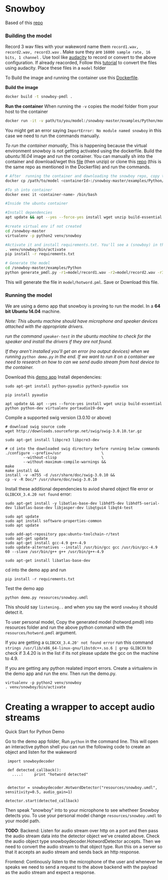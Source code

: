 # Snowboy
Based of this [repo](https://github.com/seasalt-ai/snowboy)
### Building the model
Record 3 wav files with your wakeword name them `record1.wav, record2.wav, record3.wav` .
    Make sure they are `16000 sample rate, 16 bits, 1 channel` . 
    Use  tool like [audacity](https://www.audacityteam.org/download/windows/) to record or convert to the above configuration. 
    If already reacorded, Follow this [tutorial](https://learn.adafruit.com/microcontroller-compatible-audio-file-conversion?view=all) to convert the files using audacity. Place these files in a `model` folder
    
To Build the image and running the container use this [Dockerfile](https://github.com/seasalt-ai/snowboy/blob/master/Dockerfile).

 **Build the image**
```sh
docker build -t snowboy-pmdl .
```
**Run the container**
When running the `-v` copies the model folder from your host to the container
```sh
docker run -it -v path/to/you/model:/snowboy-master/examples/Python/model snowboy-pmdl
```

You might get an error saying `ImportError: No module named snowboy` in this case we need to run the commands manually.

*To run the container manually*,
This is happening because the virtual environment snowboy is not getting activated using the dockerfile. Build the *ubuntu:16.04* image and run the container.
You can manually sh into the container and download/wget this [file](https://github.com/seasalt-ai/snowboy/archive/master.zip) (then unzip) or clone this [repo](https://github.com/seasalt-ai/snowboy) (this is the same repo as mentioned in the Dockerfile) and run the commands.

```sh
# After  running the container and downloading the snowboy repo, copy the model from host to the docker container
docker cp /path/to/model <containerId>:/snowboy-master/examples/Python/model 

#To sh into container
docker exec it <container-name> /bin/bash
```
```sh
#Inside the ubuntu container 

#Install dependencies
apt update && apt --yes --force-yes install wget unzip build-essential python python-dev virtualenv portaudio19-dev

#create virtual env if not created
cd /snowboy-master
virtualenv -p python2 venv/snowboy 

#Activate it and install requirements.txt. You'll see a (snowboy) in the shell path if the venv is activated.
. venv/snowboy/bin/activate
pip install -r requirements.txt

# Generate the model
cd /snowboy-master/examples/Python
python generate_pmdl.py -r1=model/record1.wav -r2=model/record2.wav -r3=model/record3.wav -lang=en -n=model/hotword.pmdl
```

This will generate the file in `model/hotword.pml`. Save or Download this file.



### Running the model
We are using a demo app that snowboy is proving to run the model. 
In a **64 bit Ubuntu 14.04** machine.

*Note: This ubuntu machine should have microphone and speaker devices attached with the appropriate drivers.*

*run the command `speaker-test` in the ubuntu machine to check for the speaker and install the drivers if they are not found.*

*If they aren't installed you'll get an error (no output devices) when we running `python demo.py` in the end. If we want to run it on a container we need to research on how to can we send audio stream from host device to the container.*

Download this [demo app](https://s3-us-west-2.amazonaws.com/snowboy2/snowboy-releases/ubuntu1404-x86_64-1.3.0.tar.bz2)
Install dependencies:

    sudo apt-get install python-pyaudio python3-pyaudio sox
    
    pip install pyaudio
    
    apt update && apt --yes --force-yes install wget unzip build-essential python python-dev virtualenv portaudio19-dev
    
Compile a supported swig version (3.0.10 or above)
    
    # download swig source code
    wget http://downloads.sourceforge.net/swig/swig-3.0.10.tar.gz
    
    sudo apt-get install libpcre3 libpcre3-dev
    
    # cd into the downloaded swig directory before running below commands
    ./configure --prefix=/usr                  \
            --without-clisp                    \
            --without-maximum-compile-warnings &&
    make
    make install &&
    install -v -m755 -d /usr/share/doc/swig-3.0.10 &&
    cp -v -R Doc/* /usr/share/doc/swig-3.0.10
    
Install these additional dependencies to aviod shared object file error or `GLIBCXX_3.4.20 not found` error: 
```
sudo apt-get install -y libatlas-base-dev libhdf5-dev libhdf5-serial-dev libatlas-base-dev libjasper-dev libqtgui4 libqt4-test

sudo apt update
sudo apt install software-properties-common
sudo apt update

sudo add-apt-repository ppa:ubuntu-toolchain-r/test
sudo apt-get update
sudo apt-get install gcc-4.9 g++-4.9
sudo update-alternatives --install /usr/bin/gcc gcc /usr/bin/gcc-4.9 60 --slave /usr/bin/g++ g++ /usr/bin/g++-4.9

sudo apt-get install libatlas-base-dev
```

cd into the demo app and run
```
pip install -r requirements.txt
```

Test the demo app
```
python demo.py resources/snowboy.umdl
```

This should say `listening..` and when you say the word `snowboy` it should detect it. 

To user personal model, Copy the generated model (hotword.pmdl) into resources folder and run the above python command with the `resources/hotword.pmdl` argument.  

If you are getting a `GLIBCXX_3.4.20' not found error`  run this command `strings /usr/lib/x86_64-linux-gnu/libstdc++.so.6 | grep GLIBCXX` to check if 3.4.20 is in the list if its not please update the gcc on the machine to 4.9. 

If you are getting any python realated import errors. Create a virtualenv in the demo app and run the env. Then run the demo.py.
```
virtualenv -p python2 venv/snowboy 
. venv/snowboy/bin/activate
```

# Creating a wrapper to accept audio streams
Quick Start for Python Demo

Go to the demo app folder, Run `python` in the command line. This will open an interactive python shell you can run the following code to create an object and listen for the wakeword

     import snowboydecoder
    
     def detected_callback():
       ....:     print "hotword detected"
      
    
     detector = snowboydecoder.HotwordDetector("resources/snowboy.umdl", sensitivity=0.5, audio_gain=1)
    
    detector.start(detected_callback)
    
Then speak "snowboy" into to your microphone to see whetheer Snowboy detects you. To use your personal model change `resources/snowboy.umdl` to your model path.

**TODO**: 
Backend: Listen for audio stream over http on a port and then pass the audio stream data into the detector object we've created above. Check the audio object type snowboydecoder.HotwordDetector accepts. Then we need to convert the audio stream to that object type. Run this on a server so that it accepts an audio stream and sends back an http response. 

Frontend: Continously listen to the microphone of the user and whenever he speaks we need to send a request to the above backend with the payload as the audio stream and expect a response.

